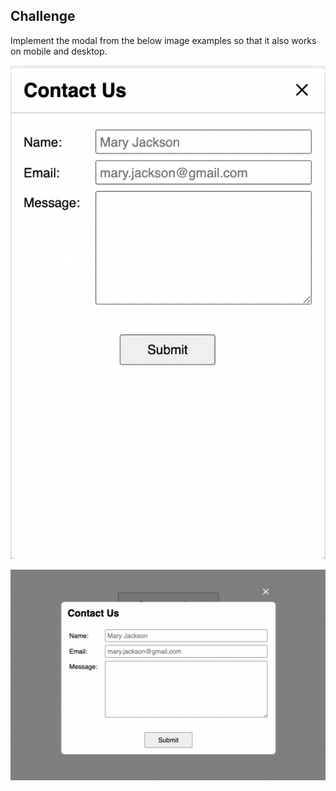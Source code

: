 ## Challenge

Implement the modal from the below image examples so that it also works on mobile and desktop.

![Modal Mobile](assets/images/dialog-mobile.png)

![Modal Desktop](assets/images/dialog-desktop.png)
